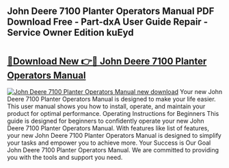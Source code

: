 ## John Deere 7100 Planter Operators Manual PDF Download Free - Part-dxA User Guide Repair - Service Owner Edition kuEyd

# <h2><a href="http://bc9146.oget.top/?id=John+Deere+7100+Planter+Operators+Manual">🔗Download New 👉🔴 John Deere 7100 Planter Operators Manual</a></h2>

[![John Deere 7100 Planter Operators Manual new download](https://i.imgur.com/5g1atiW.png)](http://bc9146.oget.top/?id=John+Deere+7100+Planter+Operators+Manual)
Your new John Deere 7100 Planter Operators Manual is designed to make your life easier. This user manual shows you how to install, operate, and maintain your product for optimal performance. Operating Instructions for Beginners This guide is designed for beginners to confidently operate your new John Deere 7100 Planter Operators Manual. With features like list of features, your new John Deere 7100 Planter Operators Manual is designed to simplify your tasks and empower you to achieve more. Your Success is Our Goal John Deere 7100 Planter Operators Manual. We are committed to providing you with the tools and support you need.
